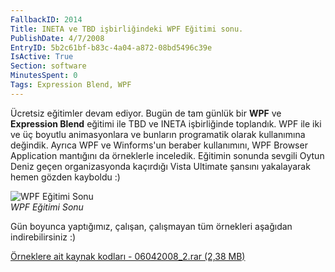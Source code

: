 ```yaml
---
FallbackID: 2014
Title: INETA ve TBD işbirliğindeki WPF Eğitimi sonu.
PublishDate: 4/7/2008
EntryID: 5b2c61bf-b83c-4a04-a872-08bd5496c39e
IsActive: True
Section: software
MinutesSpent: 0
Tags: Expression Blend, WPF
---
```

Ücretsiz eğitimler devam ediyor. Bugün de tam günlük bir **WPF** ve
**Expression Blend** eğitimi ile TBD ve INETA işbirliğinde toplandık.
WPF ile iki ve üç boyutlu animasyonlara ve bunların programatik olarak
kullanımına değindik. Ayrıca WPF ve Winforms'un beraber kullanımını, WPF
Browser Application mantığını da örneklerle inceledik. Eğitimin sonunda
sevgili Oytun Deniz geçen organizasyonda kaçırdığı Vista Ultimate
şansını yakalayarak hemen gözden kayboldu :)

![WPF Eğitimi
Sonu](http://cdn.daron.yondem.com/assets/2014/06042008_1.jpg)\
*WPF Eğitimi Sonu*

Gün boyunca yaptığımız, çalışan, çalışmayan tüm örnekleri aşağıdan
indirebilirsiniz :)

[Örneklere ait kaynak kodları - 06042008\_2.rar (2,38
MB)](http://cdn.daron.yondem.com/assets/2014/06042008_2.rar)


